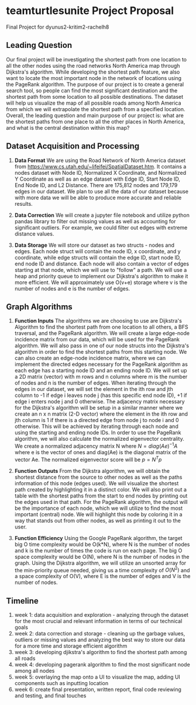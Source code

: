 # teamturtlesunite Project Proposal
Final Project for dyunus2-kritim2-rachelh8
## Leading Question
Our final project will be investigating the shortest path from one location to all the other nodes using the road networks North America map through Dijkstra's algorithm. While developing the shortest path feature, we also want to locate the most important node in the network of locations using the PageRank algorithm. The purpose of our project is to create a general search tool, so people can find the most significant destination and the shortest path from some location to all possible destinations. The dataset will help us visualize the map of all possible roads among North America from which we will extrapolate the shortest path from a specified location. Overall, the leading question and main purpose of our project is: what are the shortest paths from one place to all the other places in North America, and what is the central destination within this map?  

## Dataset Acquisition and Processing
1. **Data Format** We are using the Road Network of North America dataset from https://www.cs.utah.edu/~lifeifei/SpatialDataset.htm. It contains a nodes dataset with Node ID, Normalized X Coordinate, and Normalized Y Coordinate as well as an edge dataset with Edge ID, Start Node ID, End Node ID, and L2 Distance. There are 175,812 nodes and 179,179 edges in our dataset. We plan to use all the data of our dataset because with more data we will be able to produce more accurate and reliable results. 


2. **Data Correction** We will create a jupyter file notebook and utilize python pandas library to filter out missing values as well as accounting for significant outliers. For example, we could filter out edges with extreme distance values. 

3. **Data Storage** We will store our dataset as two structs - nodes and edges. Each node struct will contain the node ID, x coordinate, and y coordinate, while edge structs will contain the edge ID, start node ID, end node ID and distance. Each node will also contain a vector of edges starting at that node, which we will use to "follow" a path. We will use a heap and priority queue to implement our Dijkstra's algorithm to make it more efficient. We will approximately use O(v+e) storage where v is the number of nodes and e is the number of edges.


## Graph Algorithms
1. **Function Inputs** The algorithms we are choosing to use are Dijkstra's Algorithm to find the shortest path from one location to all others, a BFS traversal, and the PageRank algorithm. We will create a large edge-node incidence matrix from our data, which will be used for the PageRank algorithm. We will also pass in one of our node structs into the Dijkstra's algorithm in order to find the shortest paths from this starting node. We can also create an edge-node incidence matrix, where we can implement the directed edges necessary for the PageRank algorithm as each edge has a starting node ID and an ending node ID. We will set up a 2D matrix (vector) with m rows and n columns where m is the number of nodes and n is the number of edges. When iterating through the edges in our dataset, we will set the element in the ith row and jth column to -1 if edge i leaves node j (has this specific end node ID), +1 if edge i enters node j and 0 otherwise. The adjacency matrix necessary for the Dijkstra's algorithm will be setup in a similar manner where we create an n x n matrix (2-D vector) where the element in the ith row and jth column is 1 if there is a directed edge from node j to node i and 0 otherwise. This will be achieved by iterating through each node and using the starting and ending node IDs. In order to use the PageRank algorithm, we will also calculate the normalized eigenvector centrality. We create a normalized adjacency matrix N where $N = diag(Ae)^{-1}A$ where e is the vector of ones and diag(Ae) is the diagonal matrix of the vector Ae. The normalized eigenvector score will be $p = N^{T}p$

2. **Function Outputs** From the Dijkstra algorithm, we will obtain the shortest distance from the source to other nodes as well as the paths information of this node (edges used). We will visualize the shortest path created by highlighting it in a distinct color. We will also print out a table with the shortest paths from the start to end nodes by printing out the edges used in that path. For the PageRank algorithm, the output will be the importance of each node, which we will utilize to find the most important (central) node. We will highlight this node by coloring it in a way that stands out from other nodes, as well as printing it out to the user.

3. **Function Efficiency** Using the Google PageRank algorithm, the target big O time complexity would be O(k*N), where N is the number of nodes and k is the number of times the code is run on each page. The big O space complexity would be O(N), where N is the number of nodes in the graph. Using the Dijkstra algorithm, we will utilize an unsorted array for the min-priority queue needed, giving us a time complexity of $O(N^2)$ and a space complexity of O(V), where E is the number of edges and V is the number of nodes. 

## Timeline
1. week 1: data acquisition and exploration - analyzing through the dataset for the most crucial and relevant information in   terms of our technical goals
2. week 2: data correction and storage -  cleaning up the garbage values, outliers or missing values and analyzing the best way to store our data for a more time and storage efficient algorithm
3. week 3: developing djikstra's algorithm to find the shortest path among all roads
4. week 4: developing pagerank algorithm to find the most significant node among all nodes
5. week 5: overlaying the map onto a UI to visualize the map, adding UI components such as inputting location
6. week 6: create final presentation, written report, final code reviewing and testing, and final touches 

